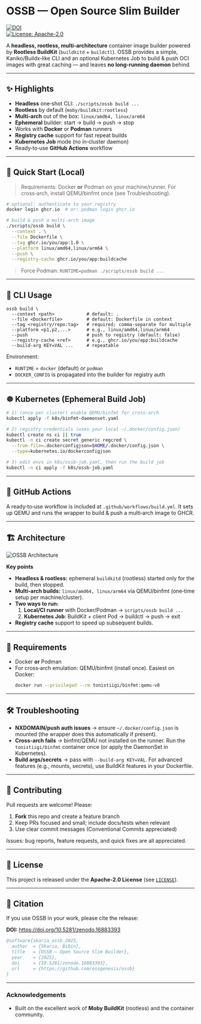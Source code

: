 # OSSB — Open Source Slim Builder

[![DOI](https://zenodo.org/badge/DOI/10.5281/zenodo.16883393.svg)](https://doi.org/10.5281/zenodo.16888963)  
[![License: Apache-2.0](https://img.shields.io/badge/License-Apache_2.0-blue.svg)](LICENSE)

A **headless, rootless, multi‑architecture** container image builder powered by **Rootless BuildKit** (`buildkitd` + `buildctl`). OSSB provides a simple, Kaniko/Buildx‑like CLI and an optional Kubernetes Job to build & push OCI images with great caching — and leaves **no long‑running daemon** behind.

---

## ✨ Highlights
- **Headless** one‑shot CLI: `./scripts/ossb build ...`
- **Rootless** by default (`moby/buildkit:rootless`)
- **Multi‑arch** out of the box: `linux/amd64, linux/arm64`
- **Ephemeral** builder: start → build → push → stop
- Works with **Docker** or **Podman** runners
- **Registry cache** support for fast repeat builds
- **Kubernetes Job** mode (no in‑cluster daemon)
- Ready‑to‑use **GitHub Actions** workflow

---

## 🚀 Quick Start (Local)

> Requirements: Docker **or** Podman on your machine/runner. For cross‑arch, install QEMU/binfmt once (see Troubleshooting).

```bash
# optional: authenticate to your registry
docker login ghcr.io  # or: podman login ghcr.io

# build & push a multi‑arch image
./scripts/ossb build \
  --context . \
  --file Dockerfile \
  --tag ghcr.io/you/app:1.0 \
  --platform linux/amd64,linux/arm64 \
  --push \
  --registry-cache ghcr.io/you/app:buildcache
```

> Force Podman: `RUNTIME=podman ./scripts/ossb build ...`

---

## 🔧 CLI Usage

```
ossb build \
  --context <path>            # default: .
  --file <Dockerfile>         # default: Dockerfile in context
  --tag <registry/repo:tag>   # required; comma‑separate for multiple
  --platform <p1,p2,...>      # e.g., linux/amd64,linux/arm64
  --push                      # push to registry (default: false)
  --registry-cache <ref>      # e.g., ghcr.io/you/app:buildcache
  --build-arg KEY=VAL ...     # repeatable
```
Environment:
- `RUNTIME` = `docker` (default) or `podman`
- `DOCKER_CONFIG` is propagated into the builder for registry auth

---

## ☸️ Kubernetes (Ephemeral Build Job)

```bash
# 1) (once per cluster) enable QEMU/binfmt for cross‑arch
kubectl apply -f k8s/binfmt-daemonset.yaml

# 2) registry credentials (uses your local ~/.docker/config.json)
kubectl create ns ci || true
kubectl -n ci create secret generic regcred \
  --from-file=.dockerconfigjson=$HOME/.docker/config.json \
  --type=kubernetes.io/dockerconfigjson

# 3) edit envs in k8s/ossb-job.yaml, then run the build job
kubectl -n ci apply -f k8s/ossb-job.yaml
```

---

## 🤖 GitHub Actions

A ready‑to‑use workflow is included at `.github/workflows/build.yml`. It sets up QEMU and runs the wrapper to build & push a multi‑arch image to GHCR.

---

## 🏗️ Architecture

![OSSB Architecture](diagrams/ossb-architecture.svg)

**Key points**
- **Headless & rootless:** ephemeral `buildkitd` (rootless) started only for the build, then stopped.
- **Multi‑arch builds:** `linux/amd64, linux/arm64` via QEMU/binfmt (one‑time setup per machine/cluster).
- **Two ways to run:**
  1) **Local/CI runner** with Docker/Podman → `scripts/ossb build ...`
  2) **Kubernetes Job**: BuildKit + client Pod → buildctl → push → exit
- **Registry cache** support to speed up subsequent builds.

---

## 🧰 Requirements
- Docker **or** Podman
- For cross‑arch emulation: QEMU/binfmt (install once). Easiest on Docker:
  ```bash
  docker run --privileged --rm tonistiigi/binfmt:qemu-v8
  ```

---

## 🛠️ Troubleshooting
- **NXDOMAIN/push auth issues** → ensure `~/.docker/config.json` is mounted (the wrapper does this automatically if present).
- **Cross‑arch fails** → binfmt/QEMU not installed on the runner. Run the `tonistiigi/binfmt` container once (or apply the DaemonSet in Kubernetes).
- **Build args/secrets** → pass with `--build-arg KEY=VAL`. For advanced features (e.g., mounts, secrets), use BuildKit features in your Dockerfile.

---

## 🤝 Contributing
Pull requests are welcome! Please:
1. **Fork** this repo and create a feature branch
2. Keep PRs focused and small; include docs/tests when relevant
3. Use clear commit messages (Conventional Commits appreciated)

Issues: bug reports, feature requests, and quick fixes are all appreciated.

---

## 📜 License

This project is released under the **Apache‑2.0 License** (see [`LICENSE`](LICENSE)).

---

## 📖 Citation

If you use OSSB in your work, please cite the release:

**DOI:** https://doi.org/10.5281/zenodo.16883393

```bibtex
@software{skaria_ossb_2025,
  author  = {Skaria, Bibin},
  title   = {OSSB — Open Source Slim Builder},
  year    = {2025},
  doi     = {10.5281/zenodo.16883393},
  url     = {https://github.com/ossgenesis/ossb}
}
```

---

### Acknowledgements
- Built on the excellent work of **Moby BuildKit** (rootless) and the container community.